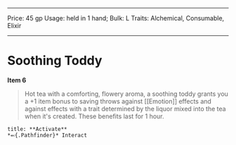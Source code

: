
---
Price: 45 gp
Usage: held in 1 hand;
Bulk: L
Traits: Alchemical, Consumable, Elixir

---

# Soothing Toddy

**Item 6**

> Hot tea with a comforting, flowery aroma, a soothing toddy grants you a +1 item bonus to saving throws against [[Emotion]] effects and against effects with a trait determined by the liquor mixed into the tea when it's created. These benefits last for 1 hour.

```ad-embed-ability
title: **Activate**
*⬻{.Pathfinder}* Interact 
```
